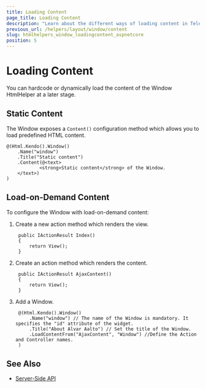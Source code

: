 ```yaml
---
title: Loading Content
page_title: Loading Content
description: "Learn about the different ways of loading content in Telerik UI Window HtmlHelper for {{ site.framework }}."
previous_url: /helpers/layout/window/content
slug: htmlhelpers_window_loadingcontent_aspnetcore
position: 5
---
```


# Loading Content

You can hardcode or dynamically load the content of the Window HtmlHelper at a later stage.

## Static Content

The Window exposes a `Content()` configuration method which allows you to load predefined HTML content.

    @(Html.Kendo().Window()
        .Name("window")
        .Title("Static content")
        .Content(@<text>
                <strong>Static content</strong> of the Window.
        </text>)
    )

## Load-on-Demand Content

To configure the Window with load-on-demand content:

1. Create a new action method which renders the view.

        public IActionResult Index()
        {
            return View();
        }

1. Create an action method which renders the content.

        public IActionResult AjaxContent()
        {
            return View();
        }

1. Add a Window.

        @(Html.Kendo().Window()
            .Name("window") // The name of the Window is mandatory. It specifies the "id" attribute of the widget.
            .Title("About Alvar Aalto") // Set the title of the Window.
            .LoadContentFrom("AjaxContent", "Window") //Define the Action and Controller names.
        )

## See Also

* [Server-Side API](/api/window)
